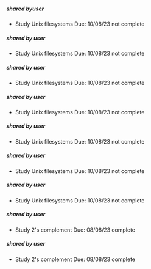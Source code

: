
##### shared byuser
- Study Unix filesystems Due: 10/08/23 not complete

##### shared by user
- Study Unix filesystems Due: 10/08/23 not complete

##### shared by user
- Study Unix filesystems Due: 10/08/23 not complete

##### shared by user
- Study Unix filesystems Due: 10/08/23 not complete

##### shared by user
- Study Unix filesystems Due: 10/08/23 not complete

##### shared by user
- Study Unix filesystems Due: 10/08/23 not complete

##### shared by user
- Study Unix filesystems Due: 10/08/23 not complete

##### shared by user
- Study 2's complement Due: 08/08/23 complete

##### shared by user
- Study 2's complement Due: 08/08/23 complete
